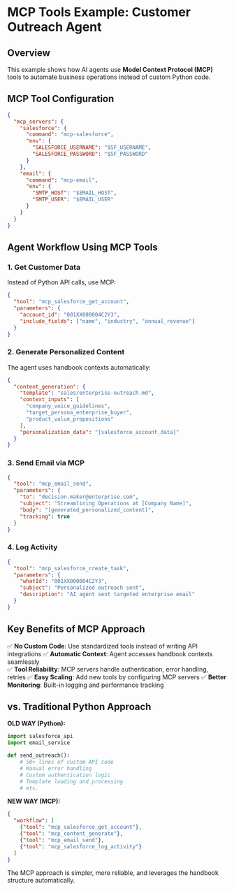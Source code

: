 # MCP Tools Example: Customer Outreach Agent

## Overview
This example shows how AI agents use **Model Context Protocol (MCP)** tools to automate business operations instead of custom Python code.

## MCP Tool Configuration
```json
{
  "mcp_servers": {
    "salesforce": {
      "command": "mcp-salesforce",
      "env": {
        "SALESFORCE_USERNAME": "$SF_USERNAME",
        "SALESFORCE_PASSWORD": "$SF_PASSWORD"
      }
    },
    "email": {
      "command": "mcp-email",
      "env": {
        "SMTP_HOST": "$EMAIL_HOST",
        "SMTP_USER": "$EMAIL_USER"
      }
    }
  }
}
```

## Agent Workflow Using MCP Tools

### 1. Get Customer Data
Instead of Python API calls, use MCP:
```json
{
  "tool": "mcp_salesforce_get_account",
  "parameters": {
    "account_id": "001XX000004C2Y3",
    "include_fields": ["name", "industry", "annual_revenue"]
  }
}
```

### 2. Generate Personalized Content
The agent uses handbook contexts automatically:
```json
{
  "content_generation": {
    "template": "sales/enterprise-outreach.md",
    "context_inputs": [
      "company_voice_guidelines",
      "target_persona_enterprise_buyer",
      "product_value_propositions"
    ],
    "personalization_data": "[salesforce_account_data]"
  }
}
```

### 3. Send Email via MCP
```json
{
  "tool": "mcp_email_send",
  "parameters": {
    "to": "decision.maker@enterprise.com",
    "subject": "Streamlining Operations at [Company Name]",
    "body": "[generated_personalized_content]",
    "tracking": true
  }
}
```

### 4. Log Activity
```json
{
  "tool": "mcp_salesforce_create_task",
  "parameters": {
    "whatId": "001XX000004C2Y3",
    "subject": "Personalized outreach sent",
    "description": "AI agent sent targeted enterprise email"
  }
}
```

## Key Benefits of MCP Approach

✅ **No Custom Code**: Use standardized tools instead of writing API integrations
✅ **Automatic Context**: Agent accesses handbook contexts seamlessly  
✅ **Tool Reliability**: MCP servers handle authentication, error handling, retries
✅ **Easy Scaling**: Add new tools by configuring MCP servers
✅ **Better Monitoring**: Built-in logging and performance tracking

## vs. Traditional Python Approach

**OLD WAY (Python):**
```python
import salesforce_api
import email_service

def send_outreach():
    # 50+ lines of custom API code
    # Manual error handling
    # Custom authentication logic
    # Template loading and processing
    # etc.
```

**NEW WAY (MCP):**
```json
{
  "workflow": [
    {"tool": "mcp_salesforce_get_account"},
    {"tool": "mcp_content_generate"},  
    {"tool": "mcp_email_send"},
    {"tool": "mcp_salesforce_log_activity"}
  ]
}
```

The MCP approach is simpler, more reliable, and leverages the handbook structure automatically. 